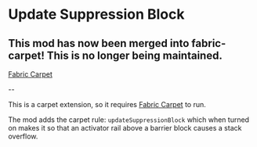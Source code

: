 # Update Suppression Block

## This mod has now been merged into fabric-carpet! This is no longer being maintained.
[Fabric Carpet](https://github.com/gnembon/fabric-carpet)

--

This is a carpet extension, so it requires [Fabric Carpet](https://github.com/gnembon/fabric-carpet) to run.

The mod adds the carpet rule: `updateSuppressionBlock` which when turned on makes it so that an activator rail above a barrier block causes a stack overflow.
